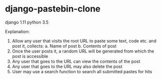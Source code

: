 # django-pastebin-clone

django 1.11
python 3.5

Explanation:
1. Allow any user that visits the root URL to paste some text, code etc. and post it, collects:
	a. Name of post 
	b. Contents of post 
2. Once the user posts it, a random URL will be generated from which the post is accessible 
3. Any user that goes to the URL can view the contents of the post 
4. Any user that goes to the URL may also delete the post 
5. User may use a search function to search all submitted pastes for hits